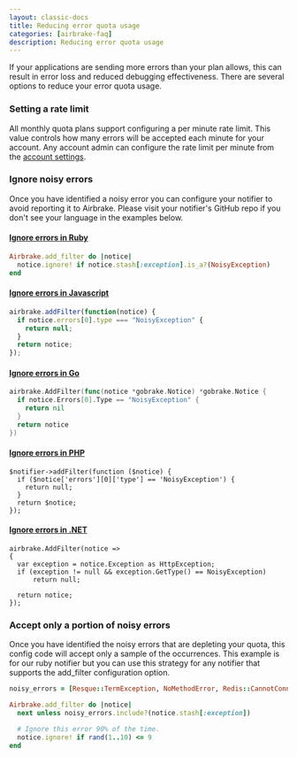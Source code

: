 ```yaml
---
layout: classic-docs
title: Reducing error quota usage
categories: [airbrake-faq]
description: Reducing error quota usage
---
```


If your applications are sending more errors than your plan allows, this can
result in error loss and reduced debugging effectiveness. There are several
options to reduce your error quota usage.

### Setting a rate limit

All monthly quota plans support configuring a per minute rate limit. This value
controls how many errors will be accepted each minute for your account. Any
account admin can configure the rate limit per minute from the [account
settings](https://airbrake.io/account/adjust-rate-limit).

### Ignore noisy errors

Once you have identified a noisy error you can configure your notifier to avoid
reporting it to Airbrake. Please visit your notifier's GitHub repo if you don't
see your language in the examples below.

#### [Ignore errors in Ruby](https://github.com/airbrake/airbrake-ruby#airbrakeadd_filter)

```ruby
Airbrake.add_filter do |notice|
  notice.ignore! if notice.stash[:exception].is_a?(NoisyException)
end
```

#### [Ignore errors in Javascript](https://github.com/airbrake/airbrake-js/tree/master/packages/browser#filtering-errors)

```js
airbrake.addFilter(function(notice) {
  if notice.errors[0].type === "NoisyException" {
    return null;
  }
  return notice;
});
```

#### [Ignore errors in Go](https://github.com/airbrake/gobrake#ignoring-notices)

```go
airbrake.AddFilter(func(notice *gobrake.Notice) *gobrake.Notice {
  if notice.Errors[0].Type == "NoisyException" {
    return nil
  }
  return notice
})
```

#### [Ignore errors in PHP](https://github.com/airbrake/phpbrake/#ignoring-specific-exceptions)

```
$notifier->addFilter(function ($notice) {
  if ($notice['errors'][0]['type'] == 'NoisyException') {
    return null;
  }
  return $notice;
});
```

#### [Ignore errors in .NET](https://github.com/airbrake/sharpbrake#addfilter)

```
airbrake.AddFilter(notice =>
{
  var exception = notice.Exception as HttpException;
  if (exception != null && exception.GetType() == NoisyException)
      return null;

  return notice;
});
```

### Accept only a portion of noisy errors

Once you have identified the noisy errors that are depleting your quota, this
config code will accept only a sample of the occurrences. This example is for
our ruby notifier but you can use this strategy for any notifier that supports
the add_filter configuration option.

```ruby
noisy_errors = [Resque::TermException, NoMethodError, Redis::CannotConnectError]

Airbrake.add_filter do |notice|
  next unless noisy_errors.include?(notice.stash[:exception])

  # Ignore this error 90% of the time.
  notice.ignore! if rand(1..10) <= 9
end
```
